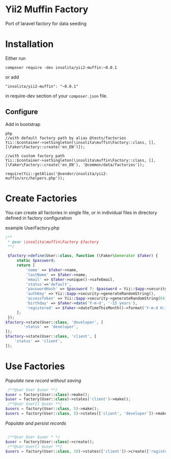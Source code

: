 Yii2 Muffin Factory
===================
 Port of laravel factory for data seeding

Installation
============
Either run

```
composer require -dev insolita/yii2-muffin:~0.0.1
```
or add

```
"insolita/yii2-muffin": "~0.0.1"
```
in require-dev section of your `composer.json` file.

Configure
---------

Add in bootstrap

```
php
//with default factory path by alias @tests/factories
Yii::$container->setSingleton(\insolita\muffin\Factory::class, [], [\Faker\Factory::create('en_EN')]);

//with custom factory path
Yii::$container->setSingleton(\insolita\muffin\Factory::class, [], [\Faker\Factory::create('en_EN'), '@common/data/factories']);

require(Yii::getAlias('@vendor/insolita/yii2-muffin/src/helpers.php'));
```

Create Factories
================
You can create all factories in single file, or in individual files in directory defined in factory configuration

example UserFactory.php

```php
/**
 * @var \insolita\muffin\Factory $factory
 **/

 $factory->define(User::class, function (\Faker\Generator $faker) {
     static $password;
     return [
         'name' => $faker->name,
         'lastName' => $faker->name,
         'email' => $faker->unique()->safeEmail,
         'status'=>'default',
         'passwordHash' => $password ?: $password = Yii::$app->security->generatePasswordHash('secret'),
         'authKey' => Yii::$app->security->generateRandomString(),
         'accessToken' => Yii::$app->security->generateRandomString(64),
         'birthday' => $faker->date('Y-m-d', '-15 years'),
         'registered' => $faker->dateTimeThisMonth()->format('Y-m-d H:i:s'),
     ];
 });
$factory->state(User::class, 'developer', [
        'status' => 'developer',
]);
$factory->state(User::class, 'client', [
    'status' => 'client',
]);

```

Use Factories
=============

*Populate new record without saving*

```php
 /**@var User $user **/
$user = factory(User::class)->make();
$user = factory(User::class)->states('client')->make();
 /**@var User[] $user **/
$users = factory(User::class, 5)->make();
$users = factory(User::class, 5)->states(['client', 'developer'])->make();
```

*Populate and persist records*


```php

 /**@var User $user * */
$user = factory(User::class)->create();
 /**@var User[] $user **/
$users = factory(User::class, 10)->states(['client'])->create(['registered'=>Carbon::now()]);
```

